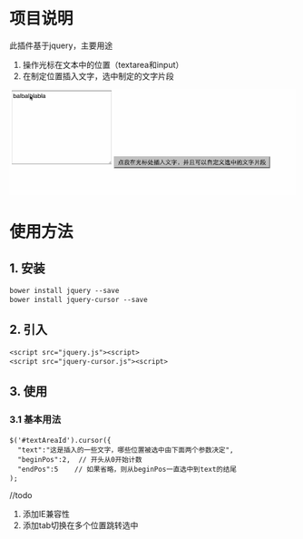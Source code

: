 # 项目说明
此插件基于jquery，主要用途

1. 操作光标在文本中的位置（textarea和input）
2. 在制定位置插入文字，选中制定的文字片段

![用法实力](./doc/demo.gif)

# 使用方法
## 1. 安装
```
bower install jquery --save
bower install jquery-cursor --save
```

## 2. 引入
```
<script src="jquery.js"><script>
<script src="jquery-cursor.js"><script>
```
## 3. 使用
### 3.1 基本用法
```
$('#textAreaId').cursor({
  "text":"这是插入的一些文字，哪些位置被选中由下面两个参数决定",
  "beginPos":2,  // 开头从0开始计数
  "endPos":5    // 如果省略，则从beginPos一直选中到text的结尾
);
```
//todo
1. 添加IE兼容性
2. 添加tab切换在多个位置跳转选中
